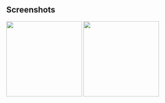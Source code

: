 ## Screenshots

<img src="https://github.com/jagtap-suraj/Flutter-UI-Designs/assets/89206671/8ad3e759-2532-4a4f-8bef-7ba033583b0c" width="200">
<img src="https://github.com/jagtap-suraj/Flutter-UI-Designs/assets/89206671/0f9251a8-736f-432b-9e6f-3b3469a14c2c" width="200">
